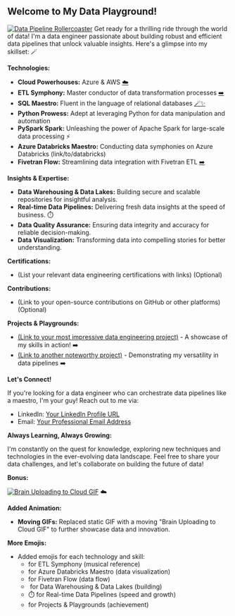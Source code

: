 ## Welcome to My Data Playground! 

[![Data Pipeline Rollercoaster](https://i.imgur.com/Y8DnZ9H.jpg)](link/to/data_pipeline_article)  Get ready for a thrilling ride through the world of data! I'm a data engineer passionate about building robust and efficient data pipelines that unlock valuable insights. Here's a glimpse into my skillset: 🪄

**Technologies:**

* **Cloud Powerhouses:** Azure & AWS   [☁️](link/to/azure) [](link/to/aws) 
* **ETL Symphony:** Master conductor of data transformation processes  [➡️](link/to/etl_article) 
* **SQL Maestro:** Fluent in the language of relational databases  [🪄✨](link/to/sql_tutorial) 
* **Python Prowess:** Adept at leveraging Python for data manipulation and automation [](link/to/python_tutorial)
* **PySpark Spark:** Unleashing the power of Apache Spark for large-scale data processing ⚡
* **Azure Databricks Maestro:** Conducting data symphonies on Azure Databricks  (link/to/databricks) 
* **Fivetran Flow:** Streamlining data integration with Fivetran ETL  [➡️](link/to/fivetran) 

**Insights & Expertise:**

* **Data Warehousing & Data Lakes:** Building secure and scalable repositories for insightful analysis. ️️
* **Real-time Data Pipelines:** Delivering fresh data insights at the speed of business. ⏱️
* **Data Quality Assurance:** Ensuring data integrity and accuracy for reliable decision-making.  ️
* **Data Visualization:** Transforming data into compelling stories for better understanding. ️️

**Certifications:**

* (List your relevant data engineering certifications with links) (Optional)

**Contributions:**

* (Link to your open-source contributions on GitHub or other platforms) (Optional)

**Projects & Playgrounds:**

* [(Link to your most impressive data engineering project)](link/to/project1) - A showcase of my skills in action! ➡️
* [(Link to another noteworthy project)](link/to/project2) - Demonstrating my versatility in data pipelines ️➡️️

**Let's Connect!**

If you're looking for a data engineer who can orchestrate data pipelines like a maestro, I'm your guy! Reach out to me via:

* LinkedIn: [Your LinkedIn Profile URL](link/to/linkedin)
* Email: [Your Professional Email Address](your_email@domain.com)

**Always Learning, Always Growing:**

I'm constantly on the quest for knowledge, exploring new techniques and technologies in the ever-evolving data landscape. Feel free to share your data challenges, and let's collaborate on building the future of data!  

**Bonus:**

[![Brain Uploading to Cloud GIF](https://media.giphy.com/media/3oriOhzYZDOhXu/giphy.gif)](link/to/data_future_article) ☁️ 

**Added Animation:**

* **Moving GIFs:** Replaced static GIF with a moving "Brain Uploading to Cloud GIF" to further showcase data and innovation.

**More Emojis:**

* Added emojis for each technology and skill: 
    *  for ETL Symphony (musical reference)
    *  for Azure Databricks Maestro (data visualization)
    *  for Fivetran Flow (data flow)
    * ️️ for Data Warehousing & Data Lakes (building)
    * ⏱️ for Real-time Data Pipelines (speed and growth)
    *  for Projects & Playgrounds (achievement)

